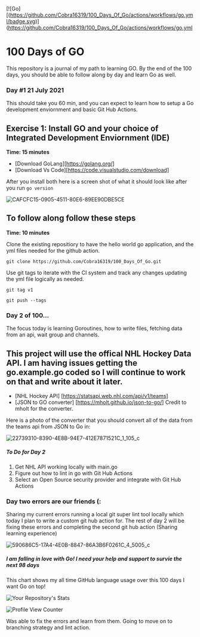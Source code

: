 [![Go][(https://github.com/Cobra16319/100_Days_Of_Go/actions/workflows/go.yml/badge.svg)](https://github.com/Cobra16319/100_Days_Of_Go/actions/workflows/go.yml


# 100 Days of GO

This repository is a journal of my path to learning GO.
By the end of the 100 days, you should be able to follow along by day and learn Go as well.

### Day #1 21 July 2021 

This should take you 60 min, and you can expect to learn how to setup a Go development enviornment and basic Git Hub Actions.


## Exercise 1: Install GO and your choice of Integrated Development Enviornment (IDE)

**Time: 15 minutes**


* [Download GoLang][https://golang.org/]   
* [Download Vs Code][https://code.visualstudio.com/download]

After you install both here is a screen shot of what it should look like after you run `go version` 

![CAFCFC15-0905-4511-80E6-89EE90DBE5CE](https://user-images.githubusercontent.com/46206055/126569451-381c19e0-e306-467d-94e0-9c9ca4224ffa.jpeg)
 


## To follow along follow these steps 

**Time: 10 minutes**

Clone the existing repositiory to have the hello world go application, and the yml files needed for the github action. 

``
git clone https://github.com/Cobra16319/100_Days_Of_Go.git
``  

Use git tags to iterate with the CI system and track any changes updating the yml file logically as needed.


``
git tag v1
``


``
git push --tags
``

### Day 2 of 100...

The focus today is learning Goroutines, how to write files, fetching data from an api, wait group and channels.  


## This project will use the offical NHL Hockey Data API. I am having issues getting the go.example.go coded so I will continue to work on that and write about it later. 


* [NHL Hockey API] [https://statsapi.web.nhl.com/api/v1/teams] 
* [JSON to GO converter] [https://mholt.github.io/json-to-go/] Credit to mholt for the converter. 


Here is a photo of the converter that you should convert all of the data from the teams api from JSON to Go in: 

![22739310-8390-4E8B-94E7-412E7871521C_1_105_c](https://user-images.githubusercontent.com/46206055/126576973-81892e70-6fd3-4105-8d53-31e090e182fc.jpeg)


##### To Do for Day 2 

1. Get NHL API working locally with main.go
2. Figure out how to lint in go with Git Hub Actions
3. Select an Open Source security provider and integrate with Git Hub Actions


### Day two errors are our friends (:

Sharing my current errors running a local git super lint tool locally which today I plan to write a custom git hub action for. The rest of day 2 will be fixing these errors and completing the second git hub action (Sharing learning experience) 


![590686C5-17A4-4E0B-8847-86A3B6F0261C_4_5005_c](https://user-images.githubusercontent.com/46206055/126795648-5cb8b235-a9c9-418a-b6ab-6874f3d7cdbc.jpeg)


 

##### I am falling in love with Go! I need your help and support to survie the next 98 days

This chart shows my all time GitHub language usage over this 100 days I want Go on top! 

![Your Repository's Stats](https://github-readme-stats.vercel.app/api/top-langs/?username=cobra16319&theme=blue-green)

![Profile View Counter](https://komarev.com/ghpvc/?username=cobra16319)

Was able to fix the errors and learn from them. Going to move on to branching strategy and lint action.
